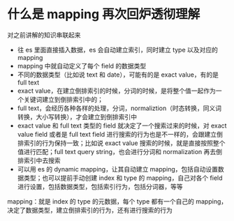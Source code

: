 # 什么是 mapping 再次回炉透彻理解

对之前讲解的知识串联起来

- 往 es 里面直接插入数据，es 会自动建立索引，同时建立 type 以及对应的 mapping
- mapping 中就自动定义了每个 field 的数据类型
- 不同的数据类型（比如说 text 和 date），可能有的是 exact value，有的是 full text
- exact value，在建立倒排索引的时候，分词的时候，是将整个值一起作为一个关键词建立到倒排索引中的；
- full text，会经历各种各样的处理，分词，normaliztion（时态转换，同义词转换，大小写转换），才会建立到倒排索引中
- exact value 和 full text 类型的 field 就决定了一个搜索过来的时候，对 exact value field 或者是 full text field 进行搜索的行为也是不一样的，会跟建立倒排索引的行为保持一致；比如说 exact value 搜索的时候，就是直接按照整个值进行匹配；full text query string，也会进行分词和 normalization 再去倒排索引中去搜索
- 可以用 es 的 dynamic mapping，让其自动建立 mapping，包括自动设置数据类型；也可以提前手动创建 index 和 type 的 mapping，自己对各个 field 进行设置，包括数据类型，包括索引行为，包括分词器，等等

mapping：就是 index 的 type 的元数据，每个 type 都有一个自己的 mapping，决定了数据类型，建立倒排索引的行为，还有进行搜索的行为
